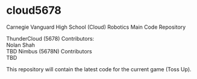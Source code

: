 cloud5678
=========

Carnegie Vanguard High School (Cloud) Robotics 
Main Code Repository

ThunderCloud (5678) Contributors:  
 Nolan Shah  
 TBD
Nimbus (5678N) Contributors  
 TBD

This repository will contain the latest code for the current game (Toss Up).
